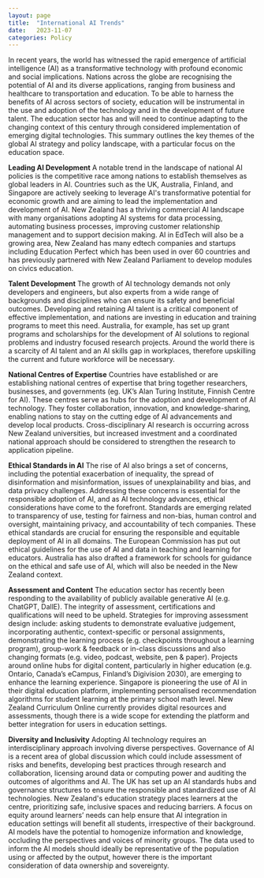 ```yaml
---
layout: page
title:  "International AI Trends"
date:   2023-11-07
categories: Policy
---
```

In recent years, the world has witnessed the rapid emergence of artificial intelligence (AI) as a transformative technology with profound economic and social implications. Nations across the globe are recognising the potential of AI and its diverse applications, ranging from business and healthcare to transportation and education. To be able to harness the benefits of AI across sectors of society, education will be instrumental in the use and adoption of the technology and in the development of future talent. The education sector has and will need to continue adapting to the changing context of this century through considered implementation of emerging digital technologies. 
This summary outlines the key themes of the global AI strategy and policy landscape, with a particular focus on the education space.

**Leading AI Development**
A notable trend in the landscape of national AI policies is the competitive race among nations to establish themselves as global leaders in AI. Countries such as the UK, Australia, Finland, and Singapore are actively seeking to leverage AI's transformative potential for economic growth and are aiming to lead the implementation and development of AI. New Zealand has a thriving commercial AI landscape with many organisations adopting AI systems for data processing, automating business processes, improving customer relationship management and to support decision making. AI in EdTech will also be a growing area, New Zealand has many edtech companies and startups including Education Perfect which has been used in over 60 countries and has previously partnered with New Zealand Parliament to develop modules on civics education.  

**Talent Development**
The growth of AI technology demands not only developers and engineers, but also experts from a wide range of backgrounds and disciplines who can ensure its safety and beneficial outcomes. Developing and retaining AI talent is a critical component of effective implementation, and nations are investing in education and training programs to meet this need. Australia, for example, has set up grant programs and scholarships for the development of AI solutions to regional problems and industry focused research projects. Around the world there is a scarcity of AI talent and an AI skills gap in workplaces, therefore upskilling the current and future workforce will be necessary. 

**National Centres of Expertise**
Countries have established or are establishing national centres of expertise that bring together researchers, businesses, and governments (eg. UK’s Alan Turing Institute, Finnish Centre for AI). These centres serve as hubs for the adoption and development of AI technology. They foster collaboration, innovation, and knowledge-sharing, enabling nations to stay on the cutting edge of AI advancements and develop local products. Cross-disciplinary AI research is occurring across New Zealand universities, but increased investment and a coordinated national approach should be considered to strengthen the research to application pipeline.

**Ethical Standards in AI**
The rise of AI also brings a set of concerns, including the potential exacerbation of inequality, the spread of disinformation and misinformation, issues of unexplainability and bias, and data privacy challenges. Addressing these concerns is essential for the responsible adoption of AI, and as AI technology advances, ethical considerations have come to the forefront. Standards are emerging related to transparency of use, testing for fairness and non-bias, human control and oversight, maintaining privacy, and accountability of tech companies. These ethical standards are crucial for ensuring the responsible and equitable deployment of AI in all domains. The European Commission has put out ethical guidelines for the use of AI and data in teaching and learning for educators. Australia has also drafted a framework for schools for guidance on the ethical and safe use of AI, which will also be needed in the New Zealand context. 

**Assessment and Content**
The education sector has recently been responding to the availability of publicly available generative AI (e.g. ChatGPT, DallE).  The integrity of assessment, certifications and qualifications will need to be upheld. Strategies for improving assessment design include: asking students to demonstrate evaluative judgement, incorporating authentic, context-specific or personal assignments, demonstrating the learning process (e.g. checkpoints throughout a learning program), group-work & feedback or in-class discussions and also changing formats (e.g. video, podcast, website, pen & paper). Projects around online hubs for digital content, particularly in higher education (e.g. Ontario, Canada’s eCampus, Finland’s Digivision 2030), are emerging to enhance the learning experience. Singapore is pioneering the use of AI in their digital education platform, implementing personalised recommendation algorithms for student learning at the primary school math level. New Zealand Curriculum Online currently provides digital resources and assessments, though there is a wide scope for extending the platform and better integration for users in education settings.

**Diversity and Inclusivity**
Adopting AI technology requires an interdisciplinary approach involving diverse perspectives. Governance of AI is a recent area of global discussion which could include assessment of risks and benefits, developing best practices through research and collaboration, licensing around data or computing power and auditing the outcomes of algorithms and AI. The UK has set up an AI standards hubs and governance structures to ensure the responsible and standardized use of AI technologies. New Zealand's education strategy places learners at the centre, prioritizing safe, inclusive spaces and reducing barriers. A focus on equity around learners’ needs can help ensure that AI integration in education settings will benefit all students, irrespective of their background. AI models have the potential to homogenize information and knowledge, occluding the perspectives and voices of minority groups. The data used to inform the AI models should ideally be representative of the population using or affected by the output, however there is the important consideration of data ownership and sovereignty.
